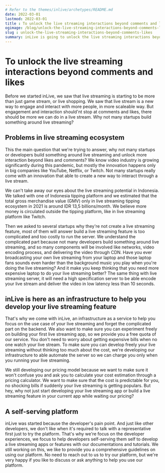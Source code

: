 ```yaml
---
# Refer to the themes/inlive/archetypes/README.md
date: 2022-03-01
lastmod: 2022-03-01
title : To unlock the live streaming interactions beyond comments and likes
ogimage: /blog/unlock-the-live-streaming-interactions-beyond-comments-likes/images/og-image.png
slug : unlock-the-live-streaming-interactions-beyond-comments-likes
summary: inLive is going to unlock the live streaming interactions beyond comments and likes. We want to help more startups and developers to build products around live streaming and help us discover new way to interact through live streaming.
---
```


# To unlock the live streaming interactions beyond comments and likes

Before we started inLive, we saw that live streaming is starting to be more than just game stream, or live shopping. We saw that live stream is a new way to engage and interact with more people, in more scaleable way. But engagement and interaction should'nt stop at comments and likes, there should be more we can do in a live stream. Why not many startups build something around live streaming?

## Problems in live streaming ecosystem
This the main question that we're trying to answer, why not many startups or developers build something around live streaming and unlock more interaction beyond likes and comments? We know video industry is growing significantly during this pandemic, but mostly the innovation happens only in big companies like YouTube, Netflix, or Twitch. Not many startups really come with an innovation that able to create a new way to interact through a live stream.

We can't take away our eyes about the live streaming potential in Indonesia. We talked with one of Indonesia tipping platform and we estimated that the total gross merchandise value (GMV) only in live streaming tipping ecosystem in 2021 is around IDR 13,5 billions/month. We believe more money is circulated outside the tipping platform, like in live streaming platform like Twitch.

Then we asked to several startups why they're not create a live streaming feature, most of them will answer build a live streaming feature is too complicated and too costly to run the server. We understand the complicated part because not many developers build something around live streaming, and so many components will be involved like networks, video encoding process, and delivering the video through CDN. Have you ever broadcasting your own live streaming from your laptop and those laptop fans sounds even harder than the background music you play when you're doing the live streaming? And it make you keep thinking that you need more expensive laptop to do your live streaming better? The same thing with live streaming server, it will need a high specification server to be able encode your live stream and deliver the video in low latency less than 10 seconds.

## inLive is here as an infrastructure to help you develop your live streaming feature
That's why we come with inLive, an infrastructure as a service to help you focus on the use case of your live streaming and forget the complicated part on the backend. We also want to make sure you can experiment freely on building your first live streaming app, so we provide you a free quota of our service. You don't need to worry about getting expensive bills when no one watch your live stream. To make sure you can develop freely your live streaming without thinking too much about the cost, we're developing our infrastructure to able automate the server so we can charge you only when you running your live streaming.

We still developing our pricing model because we want to make sure it won't confuse you and ask you to calculate your cost estimation through a pricing calculator. We want to make sure that the cost is predictable for you, no shocking bills if suddenly your live streaming is getting populars. But hey, why not just start developing your live streaming app or build a live streaming feature in your current app while waiting our pricing?

## A self-serving platform
inLive was started because the developer's pain point. And just like other developers, we don't like when it's required to talk with a representative first just to try the platform. That's why we're focus on the developer experiences, we focus to help developers self-serving them self to develop a live streaming apps or features with our documentations and tutorials. We still working on this, we like to provide you a comprehensive guidelines on using our platform. No need to reach out to us to try our platform, but we're very happy if you like to discuss or ask anything to help you use our platform.
